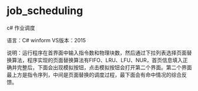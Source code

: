 # job_scheduling
c# 作业调度

语言：C#  winform
VS版本：2015

说明：运行程序在首界面中输入指令数和物理块数，然后通过下拉列表选择页面替换算法，程序实现的页面替换算法有FIFO、LRU、LFU、NUR，首页信息填入正确并完整后，下面会出现模拟按钮，点击模拟按钮会打开第二个界面。第二个界面最上方是指令序列，中间是页面替换的调度过程，最下面会有命中情况的综合反馈。
